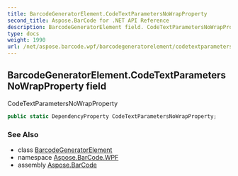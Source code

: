 ```yaml
---
title: BarcodeGeneratorElement.CodeTextParametersNoWrapProperty
second_title: Aspose.BarCode for .NET API Reference
description: BarcodeGeneratorElement field. CodeTextParametersNoWrapProperty
type: docs
weight: 1990
url: /net/aspose.barcode.wpf/barcodegeneratorelement/codetextparametersnowrapproperty/
---
```

## BarcodeGeneratorElement.CodeTextParametersNoWrapProperty field

CodeTextParametersNoWrapProperty

```csharp
public static DependencyProperty CodeTextParametersNoWrapProperty;
```

### See Also

* class [BarcodeGeneratorElement](../)
* namespace [Aspose.BarCode.WPF](../../../aspose.barcode.wpf/)
* assembly [Aspose.BarCode](../../../)


